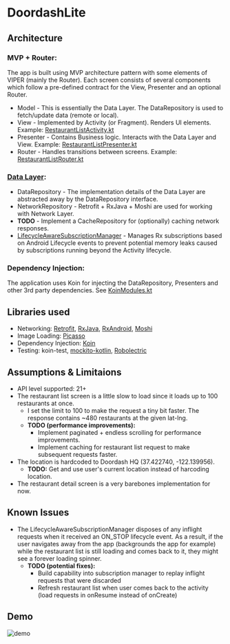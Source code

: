 # DoordashLite

## Architecture
### MVP + Router:
The app is built using MVP architecture pattern with some elements of VIPER (mainly the Router). Each screen consists of several components which follow a pre-defined contract for the View, Presenter and an optional Router.
- Model - This is essentially the Data Layer. The DataRepository is used to fetch/update data (remote or local).
- View - Implemented by Activity (or Fragment). Renders UI elements. Example: [RestaurantListActivity.kt](app/src/main/java/com/interview/doordashlite/ui/restaurantlist/RestaurantListActivity.kt)
- Presenter - Contains Business logic. Interacts with the Data Layer and View. Example: [RestaurantListPresenter.kt](app/src/main/java/com/interview/doordashlite/ui/restaurantlist/RestaurantListPresenter.kt)
- Router - Handles transitions between screens. Example: [RestaurantListRouter.kt](app/src/main/java/com/interview/doordashlite/ui/restaurantlist/RestaurantListRouter.kt)

### [Data Layer](app/src/main/java/com/interview/doordashlite/datalayer): 
- DataRepository - The implementation details of the Data Layer are abstracted away by the DataRepository interface.
- NetworkRepository - Retrofit + RxJava + Moshi are used for working with Network Layer.
- **TODO** - Implement a CacheRepository for (optionally) caching network responses.
- [LifecycleAwareSubscriptionManager](app/src/main/java/com/interview/doordashlite/base/LifecycleAwareSubscriptionManager.kt) - Manages Rx subscriptions based on Android Lifecycle events to prevent potential memory leaks caused by subscriptions running beyond the Activity lifecycle.

### Dependency Injection:
The application uses Koin for injecting the DataRepository, Presenters and other 3rd party dependencies. See [KoinModules.kt](app/src/main/java/com/interview/doordashlite/base/KoinModules.kt)

## Libraries used
- Networking: [Retrofit](https://github.com/square/retrofit), [RxJava](https://github.com/ReactiveX/RxJava), [RxAndroid](https://github.com/ReactiveX/RxAndroid), [Moshi](https://github.com/square/moshi)
- Image Loading: [Picasso](https://github.com/square/picasso)
- Dependency Injection: [Koin](https://github.com/InsertKoinIO/koin)
- Testing: koin-test, [mockito-kotlin](https://github.com/nhaarman/mockito-kotlin), [Robolectric](https://github.com/robolectric/robolectric)

## Assumptions & Limitaions
- API level supported: 21+
- The restaurant list screen is a little slow to load since it loads up to 100 restaurants at once. 
  - I set the limit to 100 to make the request a tiny bit faster. The response contains ~480 restaurants at the given lat-lng.
  - **TODO (performance improvements):**
    - Implement paginated + endless scrolling for performance improvements.
    - Implement caching for restaurant list request to make subsequent requests faster.
- The location is hardcoded to Doordash HQ (37.422740, -122.139956).
  - **TODO:** Get and use user's current location instead of harcoding location.
- The restaurant detail screen is a very barebones implementation for now.

## Known Issues
- The LifecycleAwareSubscriptionManager disposes of any inflight requests when it received an ON_STOP lifecycle event. As a result, if the user navigates away from the app (backgrounds the app for example) while the restaurant list is still loading and comes back to it, they might see a forever loading spinner.
  - **TODO (potential fixes):** 
    - Build capability into subscription manager to replay inflight requests that were discarded
    - Refresh restaurant list when user comes back to the activity (load requests in onResume instead of onCreate)

## Demo
![demo](https://media.giphy.com/media/QugxBh4CtIlEhBeGAn/giphy.gif)
   

